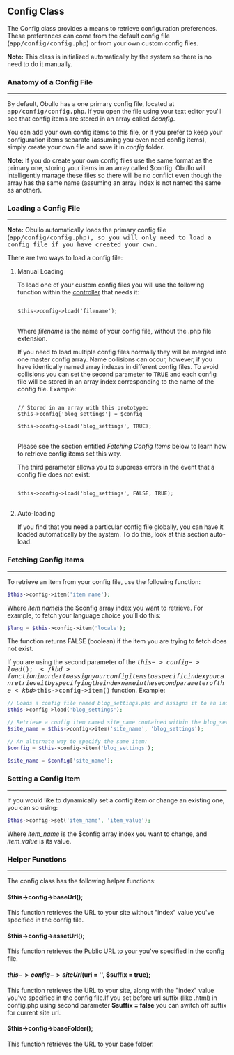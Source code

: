 ## Config Class

The Config class provides a means to retrieve configuration preferences. These preferences can come from the default config file (<samp>app/config/config.php</samp>) or from your own custom config files.

**Note:** This class is initialized automatically by the system so there is no need to do it manually.

### Anatomy of a Config File

------

By default, Obullo has a one primary config file, located at <samp>app/config/config.php</samp>. If you open the file using your text editor you'll see that config items are stored in an array called <var>$config</var>.

You can add your own config items to this file, or if you prefer to keep your configuration items separate (assuming you even need config items), simply create your own file and save it in <dfn>config</dfn> folder.

**Note:** If you do create your own config files use the same format as the primary one, storing your items in an array called $config. Obullo will intelligently manage these files so there will be no conflict even though the array has the same name (assuming an array index is not named the same as another).

### Loading a Config File

------

**Note:** Obullo automatically loads the primary config file (<samp>app/config/config.php<samp>), so you will only need to load a config file if you have created your own.

There are two ways to load a config file:


<ol><li> Manual Loading</li>

To load one of your custom config files you will use the following function within the [controller](/docs/general/#controllers) that needs it:

<pre>
<code>
$this->config->load('filename');
</code>
</pre>

Where <var>filename</var> is the name of your config file, without the .php file extension.

If you need to load multiple config files normally they will be merged into one master config array. Name collisions can occur, however, if you have identically named array indexes in different config files. To avoid collisions you can set the second parameter to <kbd>TRUE</kbd> and each config file will be stored in an array index corresponding to the name of the config file. Example:

<pre>
<code>
// Stored in an array with this prototype:
$this->config['blog_settings'] = $config 

$this->config->load('blog_settings', TRUE);
</code>
</pre>
Please see the section entitled <dfn>Fetching Config Items</dfn> below to learn how to retrieve config items set this way.

The third parameter allows you to suppress errors in the event that a config file does not exist:


<pre>
<code>
$this->config->load('blog_settings', FALSE, TRUE);
</code>
</pre>

<li>Auto-loading</li>

If you find that you need a particular config file globally, you can have it loaded automatically by the system. To do this, look at this section auto-load.
</ol>

### Fetching Config Items

------

To retrieve an item from your config file, use the following function:

```php
$this->config->item('item name');
```

Where <var>item name</var>is the $config array index you want to retrieve. For example, to fetch your language choice you'll do this:

```php
$lang = $this->config->item('locale');
```

The function returns FALSE (boolean) if the item you are trying to fetch does not exist.

If you are using the second parameter of the <kbd>$this->config->load();</kbd> function in order to assign your config items to a specific index you can retrieve it by specifying the index name in the second parameter of the <kbd>$this->config->item()</kbd> function. Example:

```php
// Loads a config file named blog_settings.php and assigns it to an index named "blog_settings"
$this->config->load('blog_settings');

// Retrieve a config item named site_name contained within the blog_settings array
$site_name = $this->config->item('site_name', 'blog_settings');

// An alternate way to specify the same item:
$config = $this->config->item('blog_settings');

$site_name = $config['site_name'];
```

### Setting a Config Item

------

If you would like to dynamically set a config item or change an existing one, you can so using:

```php
$this->config->set('item_name', 'item_value');
```

Where <var>item_name</var> is the $config array index you want to change, and <var>item_value</var> is its value.

### Helper Functions

------

The config class has the following helper functions:

#### $this->config->baseUrl();

This function retrieves the URL to your site without "index" value you've specified in the config file.

#### $this->config->assetUrl();

This function retrieves the Public URL to your you've specified in the config file.

#### $this->config->siteUrl($uri = '', $suffix = true);

This function retrieves the URL to your site, along with the "index" value you've specified in the config file.If you set before url suffix (like .html) in config.php using second parameter <b>$suffix = false</b> you can switch off suffix for current site url.

#### $this->config->baseFolder();

This function retrieves the URL to your base folder.